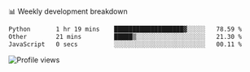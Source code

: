
📊 Weekly development breakdown
<!--START_SECTION:waka-->

```txt
Python       1 hr 19 mins    ███████████████████▓░░░░░   78.59 %
Other        21 mins         █████▒░░░░░░░░░░░░░░░░░░░   21.30 %
JavaScript   0 secs          ░░░░░░░░░░░░░░░░░░░░░░░░░   00.11 %
```

<!--END_SECTION:waka-->

<img src="https://gpvc.arturio.dev/iqbalfasri" alt="Profile views"/>

